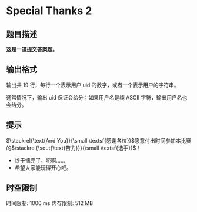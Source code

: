 # Special Thanks 2

## 题目描述

**这是一道提交答案题。**

## 输出格式

输出共 $19$ 行，每行一个表示用户 uid 的数字，或者一个表示用户的字符串。

通常情况下，输出 uid 保证会给分；如果用户名是纯 ASCII 字符，输出用户名也会给分。

## 提示

$\stackrel{\text{And You}}{\small \textsf{感谢各位}}$愿意付出时间参加本比赛的$\stackrel{\sout{\text{苦力}}}{\small \textsf{选手}}$！

- 终于搞完了，呃啊……
- 希望大家能玩得开心吧。

## 时空限制

时间限制: 1000 ms
内存限制: 512 MB
